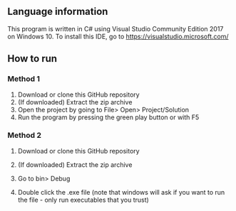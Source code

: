 ## Language information 
This program is written in C# using Visual Studio Community Edition 2017 on 
Windows 10. To install this IDE, go to <https://visualstudio.microsoft.com/>
## How to run 
### Method 1 
1. Download or clone this GitHub repository 
2. (If downloaded) Extract the zip archive
3. Open the project by going to File> Open> Project/Solution 
4. Run the program by pressing the green play button or with F5
### Method 2
1. Download or clone this GitHub repository 

2. (If downloaded) Extract the zip archive

3. Go to bin> Debug

4. Double click the .exe file (note that windows will ask if you want to run 
the file - only run executables that you trust)
